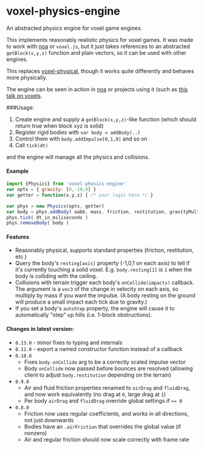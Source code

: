 # voxel-physics-engine
An abstracted physics engine for voxel game engines.

This implements reasonably realistic physics for voxel games.
It was made to work with [noa](https://github.com/fenomas/noa) 
or `voxel.js`, but it just takes references to 
an abstracted `getBlock(x,y,z)` function and plain vectors, 
so it can be used with other engines. 

This replaces [voxel-physical](https://github.com/chrisdickinson/voxel-physical),
though it works quite differently and behaves more physically.

The engine can be seen in action in [noa](https://github.com/fenomas/noa) or projects using it
(such as [this talk on voxels](http://fenomas.github.io/noa-lt/).

###Usage:
 1. Create engine and supply a `getBlock(x,y,z)`-like function (which should return true when block xyz is solid)
 1. Register rigid bodies with `var body = addBody(..)`
 1. Control them with `body.addImpulse[0,1,0]` and so on
 1. Call `tick(dt)`

and the engine will manage all the physics and collisions.

#### Example

``` javascript
import {Physics} from 'voxel-physics-engine'
var opts = { gravity: [0,-10,0] }
var getter = function(x,y,z) { /* your logic here */ }

var phys = new Physics(opts, getter)
var body = phys.addBody( aabb, mass, friction, restitution, gravityMult, onCollide, autoStep )
phys.tick( dt_in_miliseconds )
phys.removeBody( body )
```

#### Features

 * Reasonably physical, supports standard properties (friction, restitution, etc.)
 * Query the body's `resting[axis]` property (-1,0,1 on each axis) to tell if it's currently touching a solid voxel.
   E.g. `body.resting[1]` is `1` when the body is colliding with the ceiling.
 * Collisions with terrain trigger each body's `onCollide(impacts)` callback. 
   The argument is a `vec3` of the change in velocity on each axis, so multiply by mass if you want the impulse.
   (A body resting on the ground will produce a small impact each tick due to gravity.)
 * If you set a body's `autoStep` property, the engine will cause it to 
   automatically "step" up hills (i.e. 1-block obstructions).
  
#### Changes in latest version:

 * `0.13.0` - minor fixes to typing and internals
 * `0.11.0` - export a named constructor function instead of a callback
 * `0.10.0`
   * Fixes `body.onCollide` arg to be a correctly scaled impulse vector
   * Body `onCollide` now passed before bounces are resolved (allowing client to adjust `body.restitution` depending on the terrain)
 * `0.9.0`
   * Air and fluid friction properties renamed to `airDrag` and `fluidDrag`, and now work equivalently (no drag at `0`, large drag at `1`)
   * Per body `airDrag` and `fluidDrag` override global settings if `>= 0`
 * `0.8.0`
   * Friction now uses regular coefficients, and works in all directions, not just downwards
   * Bodies have an `.airFriction` that overrides the global value (if nonzero)
   * Air and regular friction should now scale correctly with frame rate

